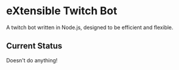 # eXtensible Twitch Bot

A twitch bot written in Node.js, designed to be efficient and flexible.

## Current Status

Doesn't do anything!
